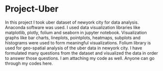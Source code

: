 # Project-Uber

In this project I took uber dataset of newyork city for data analysis. Anaconda software was used. I used data visualization libraries like matplotlib, plotly, folium and seaborn in jupyter notebook. Visualization graphs like  bar charts, lineplots, pointplots, heatmaps, subplots and histograms were used to form meaningful visualizations. Folium library is used for geo-spatial analysis of the uber data in newyork city. I have formulated many questions from the dataset and visualized the data in order to answer those questions. I am attaching my code as well. Anyone can go through my codes here. 
